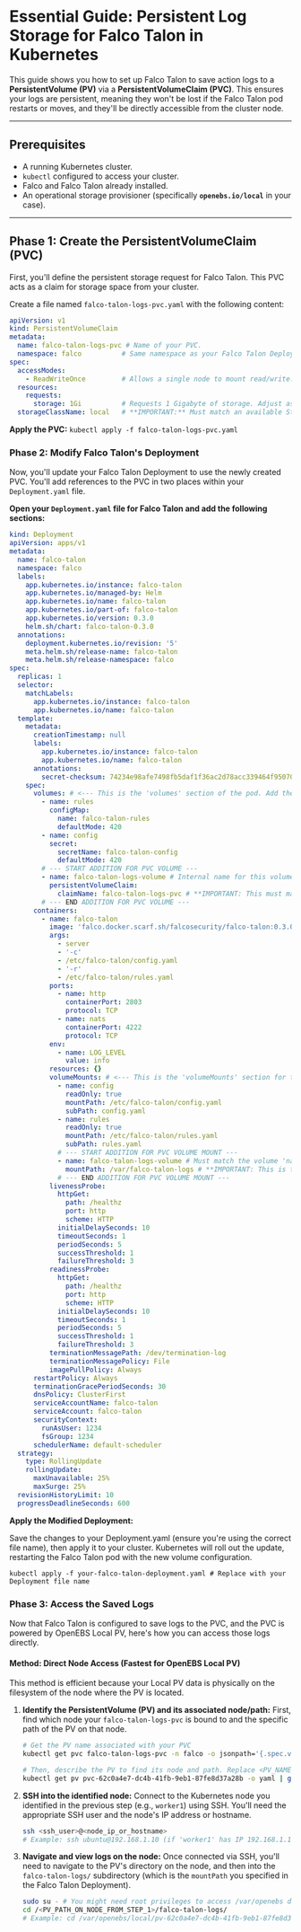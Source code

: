 # Essential Guide: Persistent Log Storage for Falco Talon in Kubernetes

This guide shows you how to set up Falco Talon to save action logs to a **PersistentVolume (PV)** via a **PersistentVolumeClaim (PVC)**. This ensures your logs are persistent, meaning they won't be lost if the Falco Talon pod restarts or moves, and they'll be directly accessible from the cluster node.

---

## Prerequisites

* A running Kubernetes cluster.
* `kubectl` configured to access your cluster.
* Falco and Falco Talon already installed.
* An operational storage provisioner (specifically **`openebs.io/local`** in your case).

---

## Phase 1: Create the PersistentVolumeClaim (PVC)

First, you'll define the persistent storage request for Falco Talon. This PVC acts as a claim for storage space from your cluster.

Create a file named `falco-talon-logs-pvc.yaml` with the following content:

```yaml
apiVersion: v1
kind: PersistentVolumeClaim
metadata:
  name: falco-talon-logs-pvc # Name of your PVC.
  namespace: falco          # Same namespace as your Falco Talon Deployment.
spec:
  accessModes:
    - ReadWriteOnce         # Allows a single node to mount read/write.
  resources:
    requests:
      storage: 1Gi          # Requests 1 Gigabyte of storage. Adjust as needed.
  storageClassName: local   # **IMPORTANT:** Must match an available StorageClass in your cluster (e.g., "local" for OpenEBS).
```

**Apply the PVC:**
`kubectl apply -f falco-talon-logs-pvc.yaml`
### Phase 2: Modify Falco Talon's Deployment

Now, you'll update your Falco Talon Deployment to use the newly created PVC. You'll add references to the PVC in two places within your `Deployment.yaml` file.

**Open your `Deployment.yaml` file for Falco Talon and add the following sections:**

```yaml
kind: Deployment
apiVersion: apps/v1
metadata:
  name: falco-talon
  namespace: falco
  labels:
    app.kubernetes.io/instance: falco-talon
    app.kubernetes.io/managed-by: Helm
    app.kubernetes.io/name: falco-talon
    app.kubernetes.io/part-of: falco-talon
    app.kubernetes.io/version: 0.3.0
    helm.sh/chart: falco-talon-0.3.0
  annotations:
    deployment.kubernetes.io/revision: '5'
    meta.helm.sh/release-name: falco-talon
    meta.helm.sh/release-namespace: falco
spec:
  replicas: 1
  selector:
    matchLabels:
      app.kubernetes.io/instance: falco-talon
      app.kubernetes.io/name: falco-talon
  template:
    metadata:
      creationTimestamp: null
      labels:
        app.kubernetes.io/instance: falco-talon
        app.kubernetes.io/name: falco-talon
      annotations:
        secret-checksum: 74234e98afe7498fb5daf1f36ac2d78acc339464f950703b8c019892f982b90b
    spec:
      volumes: # <--- This is the 'volumes' section of the pod. Add the PVC volume here.
        - name: rules
          configMap:
            name: falco-talon-rules
            defaultMode: 420
        - name: config
          secret:
            secretName: falco-talon-config
            defaultMode: 420
        # --- START ADDITION FOR PVC VOLUME ---
        - name: falco-talon-logs-volume # Internal name for this volume.
          persistentVolumeClaim:
            claimName: falco-talon-logs-pvc # **IMPORTANT: This must match the PVC name from Phase 1.**
        # --- END ADDITION FOR PVC VOLUME ---
      containers:
        - name: falco-talon
          image: 'falco.docker.scarf.sh/falcosecurity/falco-talon:0.3.0'
          args:
            - server
            - '-c'
            - /etc/falco-talon/config.yaml
            - '-r'
            - /etc/falco-talon/rules.yaml
          ports:
            - name: http
              containerPort: 2803
              protocol: TCP
            - name: nats
              containerPort: 4222
              protocol: TCP
          env:
            - name: LOG_LEVEL
              value: info
          resources: {}
          volumeMounts: # <--- This is the 'volumeMounts' section for the container. Mount the PVC volume here.
            - name: config
              readOnly: true
              mountPath: /etc/falco-talon/config.yaml
              subPath: config.yaml
            - name: rules
              readOnly: true
              mountPath: /etc/falco-talon/rules.yaml
              subPath: rules.yaml
            # --- START ADDITION FOR PVC VOLUME MOUNT ---
            - name: falco-talon-logs-volume # Must match the volume 'name' defined in the `volumes` section above.
              mountPath: /var/falco-talon-logs # **IMPORTANT: This is the path inside the container where Falco Talon will write logs.**
            # --- END ADDITION FOR PVC VOLUME MOUNT ---
          livenessProbe:
            httpGet:
              path: /healthz
              port: http
              scheme: HTTP
            initialDelaySeconds: 10
            timeoutSeconds: 1
            periodSeconds: 5
            successThreshold: 1
            failureThreshold: 3
          readinessProbe:
            httpGet:
              path: /healthz
              port: http
              scheme: HTTP
            initialDelaySeconds: 10
            timeoutSeconds: 1
            periodSeconds: 5
            successThreshold: 1
            failureThreshold: 3
          terminationMessagePath: /dev/termination-log
          terminationMessagePolicy: File
          imagePullPolicy: Always
      restartPolicy: Always
      terminationGracePeriodSeconds: 30
      dnsPolicy: ClusterFirst
      serviceAccountName: falco-talon
      serviceAccount: falco-talon
      securityContext:
        runAsUser: 1234
        fsGroup: 1234
      schedulerName: default-scheduler
  strategy:
    type: RollingUpdate
    rollingUpdate:
      maxUnavailable: 25%
      maxSurge: 25%
  revisionHistoryLimit: 10
  progressDeadlineSeconds: 600
```
**Apply the Modified Deployment:**

Save the changes to your Deployment.yaml (ensure you're using the correct file name), then apply it to your cluster. Kubernetes will roll out the update, restarting the Falco Talon pod with the new volume configuration.

`kubectl apply -f your-falco-talon-deployment.yaml # Replace with your Deployment file name`
### Phase 3: Access the Saved Logs

Now that Falco Talon is configured to save logs to the PVC, and the PVC is powered by OpenEBS Local PV, here's how you can access those logs directly.

#### Method: Direct Node Access (Fastest for OpenEBS Local PV)

This method is efficient because your Local PV data is physically on the filesystem of the node where the PV is located.

1.  **Identify the PersistentVolume (PV) and its associated node/path:**
    First, find which node your `falco-talon-logs-pvc` is bound to and the specific path of the PV on that node.

    ```bash
    # Get the PV name associated with your PVC
    kubectl get pvc falco-talon-logs-pvc -n falco -o jsonpath='{.spec.volumeName}'

    # Then, describe the PV to find its node and path. Replace <PV_NAME_FROM_ABOVE> with the actual PV name.
    kubectl get pv pvc-62c0a4e7-dc4b-41fb-9eb1-87fe8d37a28b -o yaml | grep "path:"
    ```
    
2.  **SSH into the identified node:**
    Connect to the Kubernetes node you identified in the previous step (e.g., `worker1`) using SSH. You'll need the appropriate SSH user and the node's IP address or hostname.

    ```bash
    ssh <ssh_user>@<node_ip_or_hostname>
    # Example: ssh ubuntu@192.168.1.10 (if 'worker1' has IP 192.168.1.10)
    ```

3.  **Navigate and view logs on the node:**
    Once connected via SSH, you'll need to navigate to the PV's directory on the node, and then into the `falco-talon-logs/` subdirectory (which is the `mountPath` you specified in the Falco Talon Deployment).

    ```bash
    sudo su - # You might need root privileges to access /var/openebs directories
    cd /<PV_PATH_ON_NODE_FROM_STEP_1>/falco-talon-logs/
    # Example: cd /var/openebs/local/pv-62c0a4e7-dc4b-41fb-9eb1-87fe8d37a28b/falco-talon-logs/
    ```
